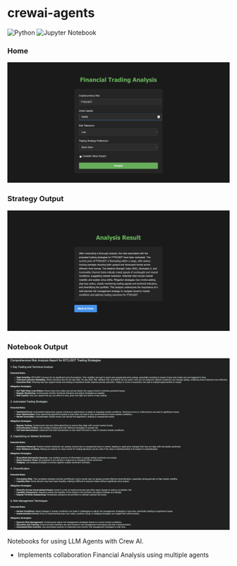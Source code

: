 # crewai-agents
![Python](https://img.shields.io/badge/python-3670A0?style=for-the-badge&logo=python&logoColor=ffdd54)
![Jupyter Notebook](https://img.shields.io/badge/jupyter-%23FA0F00.svg?style=for-the-badge&logo=jupyter&logoColor=white)

### Home
<a target="_blank">
    <img src="images/home.png" />
</a>

### Strategy Output
<a target="_blank">
    <img src="images/result.png" />
</a>

### Notebook Output
<a target="_blank">
    <img src="images/output.png" />
</a>

Notebooks for using LLM Agents with Crew AI.
- Implements collaboration Financial Analysis using multiple agents
